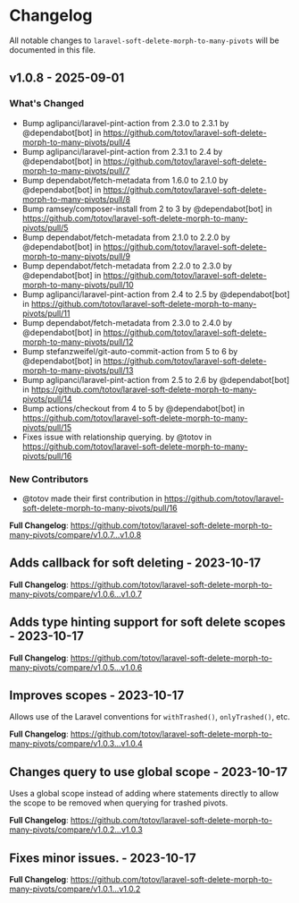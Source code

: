 # Changelog

All notable changes to `laravel-soft-delete-morph-to-many-pivots` will be documented in this file.

## v1.0.8 - 2025-09-01

### What's Changed

* Bump aglipanci/laravel-pint-action from 2.3.0 to 2.3.1 by @dependabot[bot] in https://github.com/totov/laravel-soft-delete-morph-to-many-pivots/pull/4
* Bump aglipanci/laravel-pint-action from 2.3.1 to 2.4 by @dependabot[bot] in https://github.com/totov/laravel-soft-delete-morph-to-many-pivots/pull/7
* Bump dependabot/fetch-metadata from 1.6.0 to 2.1.0 by @dependabot[bot] in https://github.com/totov/laravel-soft-delete-morph-to-many-pivots/pull/8
* Bump ramsey/composer-install from 2 to 3 by @dependabot[bot] in https://github.com/totov/laravel-soft-delete-morph-to-many-pivots/pull/5
* Bump dependabot/fetch-metadata from 2.1.0 to 2.2.0 by @dependabot[bot] in https://github.com/totov/laravel-soft-delete-morph-to-many-pivots/pull/9
* Bump dependabot/fetch-metadata from 2.2.0 to 2.3.0 by @dependabot[bot] in https://github.com/totov/laravel-soft-delete-morph-to-many-pivots/pull/10
* Bump aglipanci/laravel-pint-action from 2.4 to 2.5 by @dependabot[bot] in https://github.com/totov/laravel-soft-delete-morph-to-many-pivots/pull/11
* Bump dependabot/fetch-metadata from 2.3.0 to 2.4.0 by @dependabot[bot] in https://github.com/totov/laravel-soft-delete-morph-to-many-pivots/pull/12
* Bump stefanzweifel/git-auto-commit-action from 5 to 6 by @dependabot[bot] in https://github.com/totov/laravel-soft-delete-morph-to-many-pivots/pull/13
* Bump aglipanci/laravel-pint-action from 2.5 to 2.6 by @dependabot[bot] in https://github.com/totov/laravel-soft-delete-morph-to-many-pivots/pull/14
* Bump actions/checkout from 4 to 5 by @dependabot[bot] in https://github.com/totov/laravel-soft-delete-morph-to-many-pivots/pull/15
* Fixes issue with relationship querying. by @totov in https://github.com/totov/laravel-soft-delete-morph-to-many-pivots/pull/16

### New Contributors

* @totov made their first contribution in https://github.com/totov/laravel-soft-delete-morph-to-many-pivots/pull/16

**Full Changelog**: https://github.com/totov/laravel-soft-delete-morph-to-many-pivots/compare/v1.0.7...v1.0.8

## Adds callback for soft deleting - 2023-10-17

**Full Changelog**: https://github.com/totov/laravel-soft-delete-morph-to-many-pivots/compare/v1.0.6...v1.0.7

## Adds type hinting support for soft delete scopes - 2023-10-17

**Full Changelog**: https://github.com/totov/laravel-soft-delete-morph-to-many-pivots/compare/v1.0.5...v1.0.6

## Improves scopes - 2023-10-17

Allows use of the Laravel conventions for `withTrashed()`, `onlyTrashed()`, etc.

**Full Changelog**: https://github.com/totov/laravel-soft-delete-morph-to-many-pivots/compare/v1.0.3...v1.0.4

## Changes query to use global scope - 2023-10-17

Uses a global scope instead of adding where statements directly to allow the scope to be removed when querying for trashed pivots.

**Full Changelog**: https://github.com/totov/laravel-soft-delete-morph-to-many-pivots/compare/v1.0.2...v1.0.3

## Fixes minor issues. - 2023-10-17

**Full Changelog**: https://github.com/totov/laravel-soft-delete-morph-to-many-pivots/compare/v1.0.1...v1.0.2
